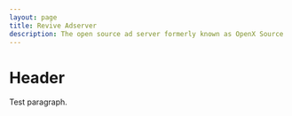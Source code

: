 ```yaml
---
layout: page
title: Revive Adserver
description: The open source ad server formerly known as OpenX Source
---
```


Header
======

Test paragraph.
